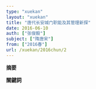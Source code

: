 ```yaml
---
type: "xuekan"
layout: "xuekan"
title: "唐代长安城门职能及其管理新探"
date: 2016-06-10
auth: ["张俊毅"]
subject: ["隋唐宋"]
from: ["2016春"]
url: /xuekan/2016chun/2
---
```


**摘要**

**關鍵詞**
